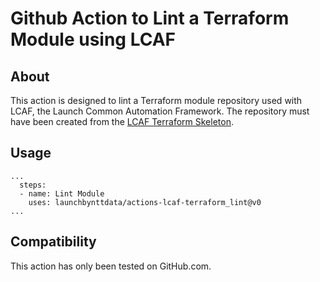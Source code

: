 # Github Action to Lint a Terraform Module using LCAF

## About

This action is designed to lint a Terraform module repository used with LCAF, the Launch Common Automation Framework. The repository must have been created from the [LCAF Terraform Skeleton](https://github.com/launchbynttdata/lcaf-skeleton-terraform).

## Usage

```workflow
...
  steps:
  - name: Lint Module
    uses: launchbynttdata/actions-lcaf-terraform_lint@v0
...
```

## Compatibility

This action has only been tested on GitHub.com.
